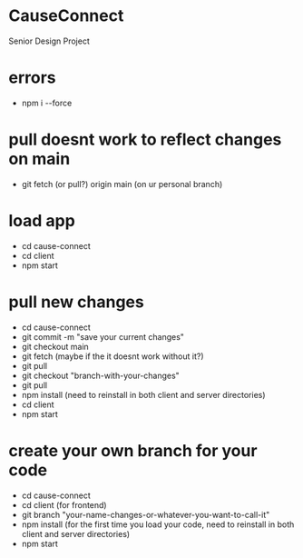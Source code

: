 # CauseConnect
Senior Design Project

# errors
- npm i --force

# pull doesnt work to reflect changes on main
- git fetch (or pull?) origin main (on ur personal branch)

# load app
- cd cause-connect
- cd client
- npm start

# pull new changes
- cd cause-connect
- git commit -m "save your current changes"
- git checkout main
- git fetch (maybe if the it doesnt work without it?)
- git pull
- git checkout "branch-with-your-changes"
- git pull
- npm install (need to reinstall in both client and server directories)
- cd client
- npm start

# create your own branch for your code
- cd cause-connect
- cd client (for frontend)
- git branch "your-name-changes-or-whatever-you-want-to-call-it"
- npm install (for the first time you load your code, need to reinstall in both client and server directories)
- npm start
